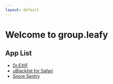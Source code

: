 ```yaml
---
layout: default
---
```


# Welcome to group.leafy

## App List

- [Dr.EXIF](https://group-leafy.github.io/dr.EXIF/)
- [uBlacklist for Safari](https://group-leafy.github.io/uBlacklist-for-Safari/)
- [Snore Sentry](https://group-leafy.github.io/SnoreSentry/)

